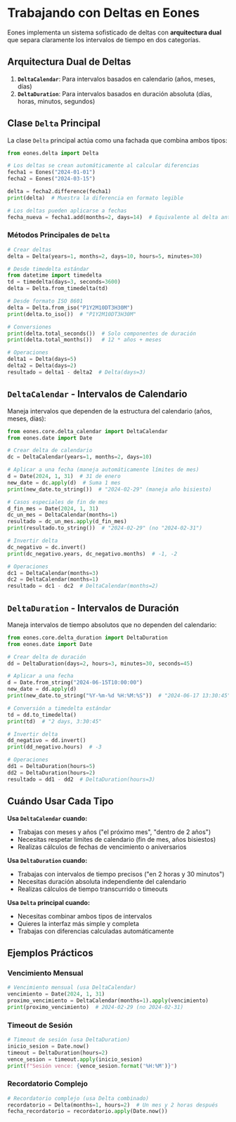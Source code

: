 # Trabajando con Deltas en Eones

Eones implementa un sistema sofisticado de deltas con **arquitectura dual** que separa claramente los intervalos de tiempo en dos categorías.

## Arquitectura Dual de Deltas

1. **`DeltaCalendar`**: Para intervalos basados en calendario (años, meses, días)
2. **`DeltaDuration`**: Para intervalos basados en duración absoluta (días, horas, minutos, segundos)

## Clase `Delta` Principal

La clase `Delta` principal actúa como una fachada que combina ambos tipos:

```python
from eones.delta import Delta

# Los deltas se crean automáticamente al calcular diferencias
fecha1 = Eones("2024-01-01")
fecha2 = Eones("2024-03-15")

delta = fecha2.difference(fecha1)
print(delta)  # Muestra la diferencia en formato legible

# Los deltas pueden aplicarse a fechas
fecha_nueva = fecha1.add(months=2, days=14)  # Equivalente al delta anterior
```

### Métodos Principales de `Delta`

```python
# Crear deltas
delta = Delta(years=1, months=2, days=10, hours=5, minutes=30)

# Desde timedelta estándar
from datetime import timedelta
td = timedelta(days=3, seconds=3600)
delta = Delta.from_timedelta(td)

# Desde formato ISO 8601
delta = Delta.from_iso("P1Y2M10DT3H30M")
print(delta.to_iso())  # "P1Y2M10DT3H30M"

# Conversiones
print(delta.total_seconds())  # Solo componentes de duración
print(delta.total_months())   # 12 * años + meses

# Operaciones
delta1 = Delta(days=5)
delta2 = Delta(days=2)
resultado = delta1 - delta2  # Delta(days=3)
```

## `DeltaCalendar` - Intervalos de Calendario

Maneja intervalos que dependen de la estructura del calendario (años, meses, días):

```python
from eones.core.delta_calendar import DeltaCalendar
from eones.date import Date

# Crear delta de calendario
dc = DeltaCalendar(years=1, months=2, days=10)

# Aplicar a una fecha (maneja automáticamente límites de mes)
d = Date(2024, 1, 31)  # 31 de enero
new_date = dc.apply(d)  # Suma 1 mes
print(new_date.to_string())  # "2024-02-29" (maneja año bisiesto)

# Casos especiales de fin de mes
d_fin_mes = Date(2024, 1, 31)
dc_un_mes = DeltaCalendar(months=1)
resultado = dc_un_mes.apply(d_fin_mes)
print(resultado.to_string())  # "2024-02-29" (no "2024-02-31")

# Invertir delta
dc_negativo = dc.invert()
print(dc_negativo.years, dc_negativo.months)  # -1, -2

# Operaciones
dc1 = DeltaCalendar(months=3)
dc2 = DeltaCalendar(months=1)
resultado = dc1 - dc2  # DeltaCalendar(months=2)
```

## `DeltaDuration` - Intervalos de Duración

Maneja intervalos de tiempo absolutos que no dependen del calendario:

```python
from eones.core.delta_duration import DeltaDuration
from eones.date import Date

# Crear delta de duración
dd = DeltaDuration(days=2, hours=3, minutes=30, seconds=45)

# Aplicar a una fecha
d = Date.from_string("2024-06-15T10:00:00")
new_date = dd.apply(d)
print(new_date.to_string("%Y-%m-%d %H:%M:%S"))  # "2024-06-17 13:30:45"

# Conversión a timedelta estándar
td = dd.to_timedelta()
print(td)  # "2 days, 3:30:45"

# Invertir delta
dd_negativo = dd.invert()
print(dd_negativo.hours)  # -3

# Operaciones
dd1 = DeltaDuration(hours=5)
dd2 = DeltaDuration(hours=2)
resultado = dd1 - dd2  # DeltaDuration(hours=3)
```

## Cuándo Usar Cada Tipo

**Usa `DeltaCalendar` cuando:**
- Trabajas con meses y años ("el próximo mes", "dentro de 2 años")
- Necesitas respetar límites de calendario (fin de mes, años bisiestos)
- Realizas cálculos de fechas de vencimiento o aniversarios

**Usa `DeltaDuration` cuando:**
- Trabajas con intervalos de tiempo precisos ("en 2 horas y 30 minutos")
- Necesitas duración absoluta independiente del calendario
- Realizas cálculos de tiempo transcurrido o timeouts

**Usa `Delta` principal cuando:**
- Necesitas combinar ambos tipos de intervalos
- Quieres la interfaz más simple y completa
- Trabajas con diferencias calculadas automáticamente

## Ejemplos Prácticos

### Vencimiento Mensual

```python
# Vencimiento mensual (usa DeltaCalendar)
vencimiento = Date(2024, 1, 31)
proximo_vencimiento = DeltaCalendar(months=1).apply(vencimiento)
print(proximo_vencimiento)  # 2024-02-29 (no 2024-02-31)
```

### Timeout de Sesión

```python
# Timeout de sesión (usa DeltaDuration)
inicio_sesion = Date.now()
timeout = DeltaDuration(hours=2)
vence_sesion = timeout.apply(inicio_sesion)
print(f"Sesión vence: {vence_sesion.format('%H:%M')}")
```

### Recordatorio Complejo

```python
# Recordatorio complejo (usa Delta combinado)
recordatorio = Delta(months=1, hours=2)  # Un mes y 2 horas después
fecha_recordatorio = recordatorio.apply(Date.now())
```